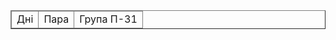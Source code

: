 <!DOCTYPE html>
<html lang="en">
<head>
    <meta charset="UTF-8">
    <meta name="viewport" content="width=device-width, initial-scale=1.0">
    <title РОЗКЛАД П-31> </title>
    <link rel="stylesheet" href="css.css">
</head>
<body>
    <table border="" class="ST">
        <thead>
            <tr>
                <td class="center">
                    Дні
                </td>
                <td>
                    Пара
                </td>
                <td>
                    Група П-31
                </td>
            </tr>
        </thead>
        
</body>
</html> 

